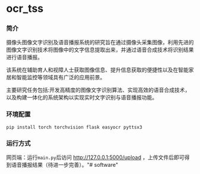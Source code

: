# ocr_tss

### 简介
摄像头图像文字识别及语音播报系统的研究旨在通过摄像头采集图像，利用先进的图像文字识别技术将图像中的文字信息提取出来，并通过语音合成技术将识别结果进行语音播报。

该系统在辅助育人和视障人士获取图像信息、提升信息获取的便捷性以及在智能家居和智能监控等领域具有广泛的应用前景。

主要研究任务包括:开发高精度的图像文字识别算法、实现高效的语音合成技术，以及构建一体化的系统架构以实现实时文字识别与语音播报功能。

### 环境配置
```shell
pip install torch torchvision flask easyocr pyttsx3
```

### 运行方式
网页端：运行`main.py`后访问 http://127.0.0.1:5000/upload ，上传文件后即可得到语音播报结果（待进一步完善）。"# software" 
